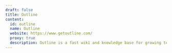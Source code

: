 ```yaml
---
draft: false
title: Outline
content:
  id: outline
  name: Outline
  website: https://www.getoutline.com/
  proxy: true
  description: Outline is a fast wiki and knowledge base for growing teams - an alternative to Google Docs.
---
```

